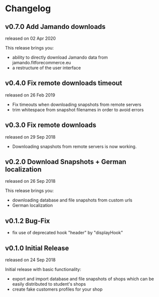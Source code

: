 # Changelog

## v0.7.0 Add Jamando downloads
released on 02 Apr 2020

This release brings you:

* ability to directly download Jamando data from jamando.fitforecommerce.eu
* a restructure of the user interface

## v0.4.0 Fix remote downloads timeout
released on 26 Feb 2019

* Fix timeouts when downloading snapshots from remote servers
* trim whitespace from snapshot filenames in order to avoid errors

## v0.3.0 Fix remote downloads
released on 29 Sep 2018

* Downloading snapshots from remote servers is now working.

## v0.2.0 Download Snapshots + German localization
released on 26 Sep 2018

This release brings you:

* downloading database and file snapshots from custom urls
* German localization

## v0.1.2 Bug-Fix
* fix use of deprecated hook "header" by "displayHook"

## v0.1.0 Initial Release
released on 24 Sep 2018

Initial release with basic functionality:

* export and import database and file snapshots of shops which can be easily distributed to student's shops
* create fake customers profiles for your shop
